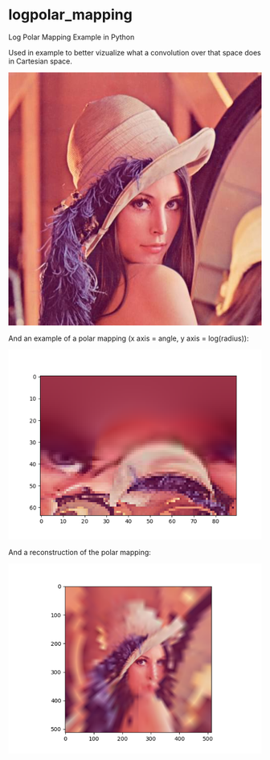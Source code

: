 # logpolar_mapping
Log Polar Mapping Example in Python

Used in example to better vizualize what a convolution over that space does in Cartesian space.

![image](lena.jpg)

And an example of a polar mapping (x axis = angle, y axis = log(radius)):

![image](lena_to_polar.png)

And a reconstruction of the polar mapping:

![image](lena_to_cart.png)
